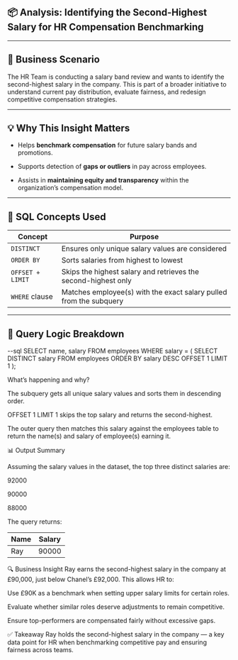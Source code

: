 ## 📦 Analysis: Identifying the Second-Highest Salary for HR Compensation Benchmarking

---

## 🧠 Business Scenario
The HR Team is conducting a salary band review and wants to identify the second-highest salary in the company. This is part of a broader initiative to understand current pay distribution, evaluate fairness, and redesign competitive compensation strategies.

---

## 💡 Why This Insight Matters

- Helps **benchmark compensation** for future salary bands and promotions.

- Supports detection of **gaps or outliers** in pay across employees.

- Assists in **maintaining equity and transparency** within the organization’s compensation model.

---

## 🧰 SQL Concepts Used

| Concept          | Purpose                                                            |
| ---------------- | ------------------------------------------------------------------ |
| `DISTINCT`       | Ensures only unique salary values are considered                   |
| `ORDER BY`       | Sorts salaries from highest to lowest                              |
| `OFFSET + LIMIT` | Skips the highest salary and retrieves the second-highest only     |
| `WHERE` clause   | Matches employee(s) with the exact salary pulled from the subquery |

---

## 🧪 Query Logic Breakdown

--sql
SELECT name, salary
FROM employees
WHERE salary = (
  SELECT DISTINCT salary
  FROM employees
  ORDER BY salary DESC
  OFFSET 1 LIMIT 1
);

What’s happening and why?

The subquery gets all unique salary values and sorts them in descending order.

OFFSET 1 LIMIT 1 skips the top salary and returns the second-highest.

The outer query then matches this salary against the employees table to return the name(s) and salary of employee(s) earning it.

📊 Output Summary

Assuming the salary values in the dataset, the top three distinct salaries are:

92000

90000

88000

The query returns:

| Name | Salary |
| ---- | ------ |
| Ray  | 90000  |

🔍 Business Insight
Ray earns the second-highest salary in the company at £90,000, just below Chanel’s £92,000. This allows HR to:

Use £90K as a benchmark when setting upper salary limits for certain roles.

Evaluate whether similar roles deserve adjustments to remain competitive.

Ensure top-performers are compensated fairly without excessive gaps.

✅ Takeaway
Ray holds the second-highest salary in the company — a key data point for HR when benchmarking competitive pay and ensuring fairness across teams.



